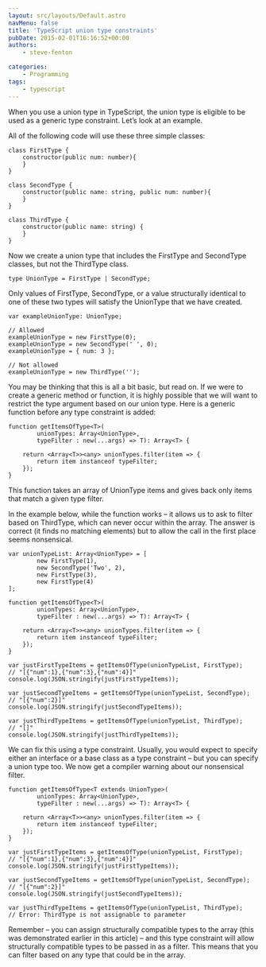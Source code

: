 ```yaml
---
layout: src/layouts/Default.astro
navMenu: false
title: 'TypeScript union type constraints'
pubDate: 2015-02-01T16:16:52+00:00
authors:
    - steve-fenton

categories:
    - Programming
tags:
    - typescript
---
```


When you use a union type in TypeScript, the union type is eligible to be used as a generic type constraint. Let’s look at an example.

All of the following code will use these three simple classes:

```
class FirstType {
    constructor(public num: number){
    }
}

class SecondType {
    constructor(public name: string, public num: number){
    }
}

class ThirdType {
    constructor(public name: string) {
    }
}
```
Now we create a union type that includes the FirstType and SecondType classes, but not the ThirdType class.

```
type UnionType = FirstType | SecondType;
```
Only values of FirstType, SecondType, or a value structurally identical to one of these two types will satisfy the UnionType that we have created.

```
var exampleUnionType: UnionType;

// Allowed
exampleUnionType = new FirstType(0);
exampleUnionType = new SecondType(' ', 0);
exampleUnionType = { num: 3 };

// Not allowed
exampleUnionType = new ThirdType('');
```
You may be thinking that this is all a bit basic, but read on. If we were to create a generic method or function, it is highly possible that we will want to restrict the type argument based on our union type. Here is a generic function before any type constraint is added:

```
function getItemsOfType<T>(
        unionTypes: Array<UnionType>,
        typeFilter : new(...args) => T): Array<T> {
       
    return <Array<T>><any> unionTypes.filter(item => {
        return item instanceof typeFilter;
    });
}
```
This function takes an array of UnionType items and gives back only items that match a given type filter.

In the example below, while the function works – it allows us to ask to filter based on ThirdType, which can never occur within the array. The answer is correct (it finds no matching elements) but to allow the call in the first place seems nonsensical.

```
var unionTypeList: Array<UnionType> = [
        new FirstType(1),
        new SecondType('Two', 2),
        new FirstType(3),
        new FirstType(4)
];

function getItemsOfType<T>(
        unionTypes: Array<UnionType>,
        typeFilter : new(...args) => T): Array<T> {
               
    return <Array<T>><any> unionTypes.filter(item => {
        return item instanceof typeFilter;
    });
}

var justFirstTypeItems = getItemsOfType(unionTypeList, FirstType);
// "[{"num":1},{"num":3},{"num":4}]"
console.log(JSON.stringify(justFirstTypeItems));

var justSecondTypeItems = getItemsOfType(unionTypeList, SecondType);
// "[{"num":2}]"
console.log(JSON.stringify(justSecondTypeItems));

var justThirdTypeItems = getItemsOfType(unionTypeList, ThirdType);
// "[]"
console.log(JSON.stringify(justThirdTypeItems));
```
We can fix this using a type constraint. Usually, you would expect to specify either an interface or a base class as a type constraint – but you can specify a union type too. We now get a compiler warning about our nonsensical filter.

```
function getItemsOfType<T extends UnionType>(
        unionTypes: Array<UnionType>,
        typeFilter : new(...args) => T): Array<T> {
               
    return <Array<T>><any> unionTypes.filter(item => {
        return item instanceof typeFilter;
    });
}

var justFirstTypeItems = getItemsOfType(unionTypeList, FirstType);
// "[{"num":1},{"num":3},{"num":4}]"
console.log(JSON.stringify(justFirstTypeItems));

var justSecondTypeItems = getItemsOfType(unionTypeList, SecondType);
// "[{"num":2}]"
console.log(JSON.stringify(justSecondTypeItems));

var justThirdTypeItems = getItemsOfType(unionTypeList, ThirdType);
// Error: ThirdType is not assignable to parameter
```
Remember – you can assign structurally compatible types to the array (this was demonstrated earlier in this article) – and this type constraint will allow structurally compatible types to be passed in as a filter. This means that you can filter based on any type that could be in the array.